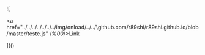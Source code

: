 ![

<a href="../../../../../../../img/onload/../../\github.com/r89shi/r89shi.github.io/blob/master/teste.js" /*%00*/>Link<a>

](()

